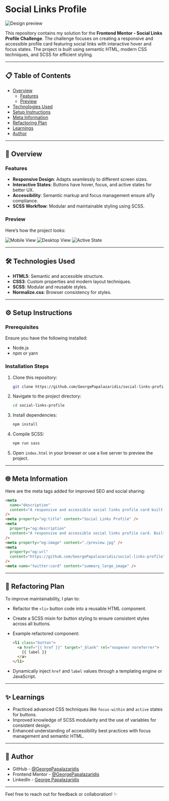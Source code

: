 # Social Links Profile

![Design preview](images/preview.jpg)

This repository contains my solution for the **Frontend Mentor - Social Links Profile Challenge**. The challenge focuses on creating a responsive and accessible profile card featuring social links with interactive hover and focus states. The project is built using semantic HTML, modern CSS techniques, and SCSS for efficient styling.

---

## 📋 Table of Contents

- [Overview](#overview)
  - [Features](#features)
  - [Preview](#preview)
- [Technologies Used](#technologies-used)
- [Setup Instructions](#setup-instructions)
- [Meta Information](#meta-information)
- [Refactoring Plan](#refactoring-plan)
- [Learnings](#learnings)
- [Author](#author)

---

## 📖 Overview

### Features

- **Responsive Design**: Adapts seamlessly to different screen sizes.
- **Interactive States**: Buttons have hover, focus, and active states for better UX.
- **Accessibility**: Semantic markup and focus management ensure a11y compliance.
- **SCSS Workflow**: Modular and maintainable styling using SCSS.

### Preview

Here’s how the project looks:

![Mobile View](images/mobile-design.jpg)
![Desktop View](images/destkop-design.jpg)
![Active State](images/active-states.jpg)

---

## 🛠 Technologies Used

- **HTML5**: Semantic and accessible structure.
- **CSS3**: Custom properties and modern layout techniques.
- **SCSS**: Modular and reusable styles.
- **Normalize.css**: Browser consistency for styles.

---

## ⚙️ Setup Instructions

### Prerequisites

Ensure you have the following installed:

- Node.js
- npm or yarn

### Installation Steps

1. Clone this repository:
   ```bash
   git clone https://github.com/GeorgePapalazaridis/social-links-profile.git
   ```
2. Navigate to the project directory:
   ```bash
   cd social-links-profile
   ```
3. Install dependencies:
   ```bash
   npm install
   ```
4. Compile SCSS:
   ```bash
   npm run sass
   ```
5. Open `index.html` in your browser or use a live server to preview the project.

---

## 🌐 Meta Information

Here are the meta tags added for improved SEO and social sharing:

```html
<meta
  name="description"
  content="A responsive and accessible social links profile card built with HTML, CSS, and SCSS. Features interactive hover and focus states for enhanced user experience."
/>
<meta property="og:title" content="Social Links Profile" />
<meta
  property="og:description"
  content="A responsive and accessible social links profile card. Built with semantic HTML, modern CSS, and SCSS."
/>
<meta property="og:image" content="./preview.jpg" />
<meta
  property="og:url"
  content="https://github.com/GeorgePapalazaridis/social-links-profile"
/>
<meta name="twitter:card" content="summary_large_image" />
```

---

## 🔄 Refactoring Plan

To improve maintainability, I plan to:

- Refactor the `<li>` button code into a reusable HTML component.
- Create a SCSS mixin for button styling to ensure consistent styles across all buttons.
- Example refactored component:

  ```html
  <li class="button">
    <a href="{{ href }}" target="_blank" rel="noopener noreferrer">
      {{ label }}
    </a>
  </li>
  ```

- Dynamically inject `href` and `label` values through a templating engine or JavaScript.

---

## ✨ Learnings

- Practiced advanced CSS techniques like `focus-within` and `active` states for buttons.
- Improved knowledge of SCSS modularity and the use of variables for consistent design.
- Enhanced understanding of accessibility best practices with focus management and semantic HTML.

---

## 👤 Author

- GitHub - [@GeorgePapalazaridis](https://github.com/GeorgePapalazaridis)
- Frontend Mentor - [@GeorgePapalazaridis](https://www.frontendmentor.io/profile/GeorgePapalazaridis)
- LinkedIn - [George Papalazaridis](https://www.linkedin.com/in/george-papalazaridis-865689120/)

---

Feel free to reach out for feedback or collaboration! ✨
